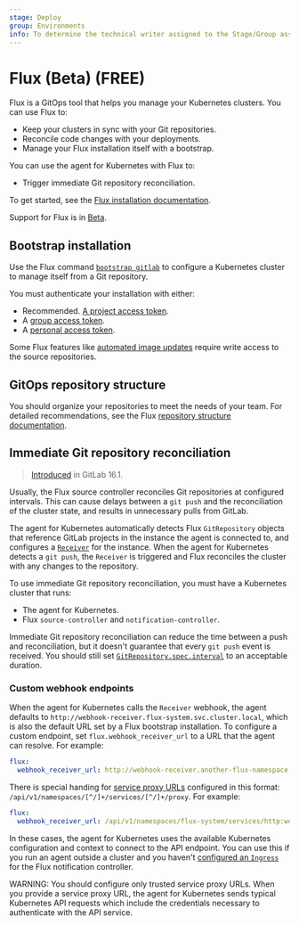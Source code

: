 ```yaml
---
stage: Deploy
group: Environments
info: To determine the technical writer assigned to the Stage/Group associated with this page, see https://about.gitlab.com/handbook/product/ux/technical-writing/#assignments
---
```


# Flux (Beta) **(FREE)**

Flux is a GitOps tool that helps you manage your Kubernetes clusters.
You can use Flux to:

- Keep your clusters in sync with your Git repositories.
- Reconcile code changes with your deployments.
- Manage your Flux installation itself with a bootstrap.

You can use the agent for Kubernetes with Flux to:

- Trigger immediate Git repository reconciliation.

To get started, see the [Flux installation documentation](https://fluxcd.io/flux/installation).

Support for Flux is in [Beta](../../../../policy/experiment-beta-support.md#beta).

## Bootstrap installation

Use the Flux command [`bootstrap gitlab`](https://fluxcd.io/flux/installation/#gitlab-and-gitlab-enterprise)
to configure a Kubernetes cluster to manage itself from a Git repository.

You must authenticate your installation with either:

- Recommended. [A project access token](../../../project/settings/project_access_tokens.md).
- A [group access token](../../../group/settings/group_access_tokens.md).
- A [personal access token](../../../profile/personal_access_tokens.md).

Some Flux features like [automated image updates](https://fluxcd.io/flux/guides/image-update/) require
write access to the source repositories.

## GitOps repository structure

You should organize your repositories to meet the needs of your team. For detailed recommendations, see the Flux [repository structure documentation](https://fluxcd.io/flux/guides/repository-structure/).

## Immediate Git repository reconciliation

> [Introduced](https://gitlab.com/gitlab-org/gitlab/-/issues/392852) in GitLab 16.1.

Usually, the Flux source controller reconciles Git repositories at configured intervals.
This can cause delays between a `git push` and the reconciliation of the cluster state, and results in
unnecessary pulls from GitLab.

The agent for Kubernetes automatically detects Flux `GitRepository` objects that
reference GitLab projects in the instance the agent is connected to,
and configures a [`Receiver`](https://fluxcd.io/flux/components/notification/receiver/) for the instance.
When the agent for Kubernetes detects a `git push`, the `Receiver` is triggered
and Flux reconciles the cluster with any changes to the repository.

To use immediate Git repository reconciliation, you must have a Kubernetes cluster that runs:

- The agent for Kubernetes.
- Flux `source-controller` and `notification-controller`.

Immediate Git repository reconciliation can reduce the time between a push and reconciliation,
but it doesn't guarantee that every `git push` event is received. You should still set
[`GitRepository.spec.interval`](https://fluxcd.io/flux/components/source/gitrepositories/#interval)
to an acceptable duration.

### Custom webhook endpoints

When the agent for Kubernetes calls the `Receiver` webhook,
the agent defaults to `http://webhook-receiver.flux-system.svc.cluster.local`,
which is also the default URL set by a Flux bootstrap installation. To configure a custom
endpoint, set `flux.webhook_receiver_url` to a URL that the agent can resolve. For example:

```yaml
flux:
  webhook_receiver_url: http://webhook-receiver.another-flux-namespace.svc.cluster.local
```

There is special handing for
[service proxy URLs](https://kubernetes.io/docs/tasks/access-application-cluster/access-cluster-services/) configured
in this format: `/api/v1/namespaces/[^/]+/services/[^/]+/proxy`. For example:

```yaml
flux:
  webhook_receiver_url: /api/v1/namespaces/flux-system/services/http:webhook-receiver:80/proxy
```

In these cases, the agent for Kubernetes uses the available Kubernetes configuration
and context to connect to the API endpoint.
You can use this if you run an agent outside a cluster
and you haven't [configured an `Ingress`](https://fluxcd.io/flux/guides/webhook-receivers/#expose-the-webhook-receiver)
for the Flux notification controller.

WARNING:
You should configure only trusted service proxy URLs.
When you provide a service proxy URL,
the agent for Kubernetes sends typical Kubernetes API requests which include
the credentials necessary to authenticate with the API service.
